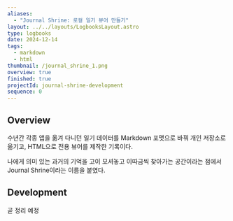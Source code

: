 ```yaml
---
aliases:
  - "Journal Shrine: 로컬 일기 뷰어 만들기"
layout: ../../layouts/LogbooksLayout.astro
type: logbooks
date: 2024-12-14
tags:
  - markdown
  - html
thumbnail: /journal_shrine_1.png
overview: true
finished: true
projectId: journal-shrine-development
sequence: 0
---
```

## Overview
수년간 각종 앱을 옮겨 다니던 일기 데이터를 Markdown 포맷으로 바꿔 개인 저장소로 옮기고, HTML으로 전용 뷰어를 제작한 기록이다.

나에게 의미 있는 과거의 기억을 고이 모셔놓고 이따금씩 찾아가는 공간이라는 점에서 Journal Shrine이라는 이름을 붙였다.

## Development
곧 정리 예정